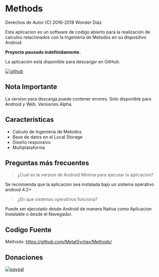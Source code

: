 # Methods
Derechos de Autor (C) 2016-2018 Wonder Diaz

Esta aplicacion es un software de codigo abierto para la realización de calculos relacionados con la Ingenieria de Metodos en su dispositivo Android.

**Proyecto pausado indefinidamente.**

La aplicación está disponible para descargar en GitHub.

[![github](https://gist.githubusercontent.com/meefik/54a54afa7cc1dc600bdb855cb7895a4a/raw/ad617c006a1ac28d067c9a87cec60199ca8fef7c/get-apk-from-github.png)](https://github.com/MetalSyntax/Methods/releases)

## Nota Importante 

La version para descarga puede contener errores. Solo disponible para Android y Web. Versiones Alpha.

## Caracteristicas

- Calculo de Ingenieria de Metodos
- Base de datos en el Local Storage
- Diseño responsivo 
- Multiplataforma

## Preguntas más frecuentes

> ¿Cual es la version de Android Minima para ejecutar la aplicacion?

Se recomienda que la aplicacion sea instalada bajo un sistema operativo android 4.2+

> ¿En que sistemas operativos funciona?

Puede ser ejecutado desde Android de manera Nativa como Aplicacion Instalable o desde el Navegador.

## Codigo Fuente

Methods: https://github.com/MetalSyntax/Methods/

## Donaciones

[![paypal](https://www.paypalobjects.com/en_US/i/btn/btn_donateCC_LG.gif)](paypal.me/MetalSyntax)
